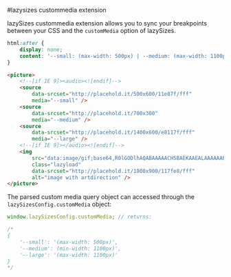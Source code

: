 #lazysizes custommedia extension

lazySizes custommedia extension allows you to sync your breakpoints between your CSS and the ``customMedia`` option of lazySizes.

```css
html:after {
	display: none;
	content: '--small: (max-width: 500px) | --medium: (max-width: 1100px) | --large: (min-width: 1100px)';
}
```

```html
<picture>
	<!--[if IE 9]><audio><![endif]-->
	<source
		data-srcset="http://placehold.it/500x600/11e87f/fff"
		media="--small" />
	<source
		data-srcset="http://placehold.it/700x300"
		media="--medium" />
	<source
		data-srcset="http://placehold.it/1400x600/e8117f/fff"
		media="--large" />
	<!--[if IE 9]></audio><![endif]-->
	<img
		src="data:image/gif;base64,R0lGODlhAQABAAAAACH5BAEKAAEALAAAAAABAAEAAAICTAEAOw=="
		class="lazyload"
		data-srcset="http://placehold.it/1800x900/117fe8/fff"
		alt="image with artdirection" />
</picture>
```

The parsed custom media query object can accessed through the ``lazySizesConfig.customMedia`` object:

```js
window.lazySizesConfig.customMedia; // returns:

/*
{
	'--small': '(max-width: 500px)',
    '--medium': (min-width: 1100px)',
    '--large': '(max-width: 1100px)'
}
*/
```


